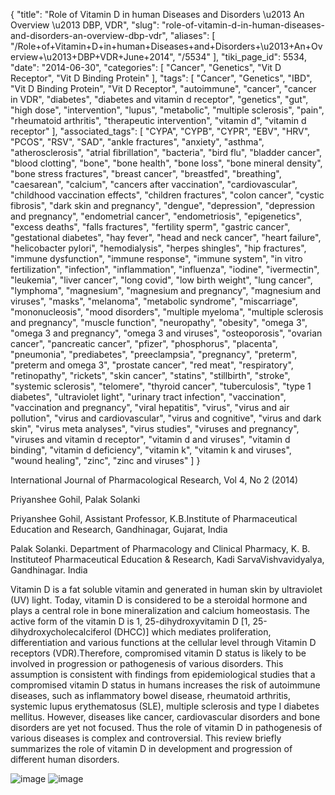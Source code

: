 {
    "title": "Role of Vitamin D in human Diseases and Disorders \u2013 An Overview \u2013 DBP, VDR",
    "slug": "role-of-vitamin-d-in-human-diseases-and-disorders-an-overview-dbp-vdr",
    "aliases": [
        "/Role+of+Vitamin+D+in+human+Diseases+and+Disorders+\u2013+An+Overview+\u2013+DBP+VDR+June+2014",
        "/5534"
    ],
    "tiki_page_id": 5534,
    "date": "2014-06-30",
    "categories": [
        "Cancer",
        "Genetics",
        "Vit D Receptor",
        "Vit D Binding Protein"
    ],
    "tags": [
        "Cancer",
        "Genetics",
        "IBD",
        "Vit D Binding Protein",
        "Vit D Receptor",
        "autoimmune",
        "cancer",
        "cancer in VDR",
        "diabetes",
        "diabetes and vitamin d receptor",
        "genetics",
        "gut",
        "high dose",
        "intervention",
        "lupus",
        "metabolic",
        "multiple sclerosis",
        "pain",
        "rheumatoid arthritis",
        "therapeutic intervention",
        "vitamin d",
        "vitamin d receptor"
    ],
    "associated_tags": [
        "CYPA",
        "CYPB",
        "CYPR",
        "EBV",
        "HRV",
        "PCOS",
        "RSV",
        "SAD",
        "ankle fractures",
        "anxiety",
        "asthma",
        "atherosclerosis",
        "atrial fibrillation",
        "bacteria",
        "bird flu",
        "bladder cancer",
        "blood clotting",
        "bone",
        "bone health",
        "bone loss",
        "bone mineral density",
        "bone stress fractures",
        "breast cancer",
        "breastfed",
        "breathing",
        "caesarean",
        "calcium",
        "cancers after vaccination",
        "cardiovascular",
        "childhood vaccination effects",
        "children fractures",
        "colon cancer",
        "cystic fibrosis",
        "dark skin and pregnancy",
        "dengue",
        "depression",
        "depression and pregnancy",
        "endometrial cancer",
        "endometriosis",
        "epigenetics",
        "excess deaths",
        "falls fractures",
        "fertility sperm",
        "gastric cancer",
        "gestational diabetes",
        "hay fever",
        "head and neck cancer",
        "heart failure",
        "helicobacter pylori",
        "hemodialysis",
        "herpes shingles",
        "hip fractures",
        "immune dysfunction",
        "immune response",
        "immune system",
        "in vitro fertilization",
        "infection",
        "inflammation",
        "influenza",
        "iodine",
        "ivermectin",
        "leukemia",
        "liver cancer",
        "long covid",
        "low birth weight",
        "lung cancer",
        "lymphoma",
        "magnesium",
        "magnesium and pregnancy",
        "magnesium and viruses",
        "masks",
        "melanoma",
        "metabolic syndrome",
        "miscarriage",
        "mononucleosis",
        "mood disorders",
        "multiple myeloma",
        "multiple sclerosis and pregnancy",
        "muscle function",
        "neuropathy",
        "obesity",
        "omega 3",
        "omega 3 and pregnancy",
        "omega 3 and viruses",
        "osteoporosis",
        "ovarian cancer",
        "pancreatic cancer",
        "pfizer",
        "phosphorus",
        "placenta",
        "pneumonia",
        "prediabetes",
        "preeclampsia",
        "pregnancy",
        "preterm",
        "preterm and omega 3",
        "prostate cancer",
        "red meat",
        "respiratory",
        "retinopathy",
        "rickets",
        "skin cancer",
        "statins",
        "stillbirth",
        "stroke",
        "systemic sclerosis",
        "telomere",
        "thyroid cancer",
        "tuberculosis",
        "type 1 diabetes",
        "ultraviolet light",
        "urinary tract infection",
        "vaccination",
        "vaccination and pregnancy",
        "viral hepatitis",
        "virus",
        "virus and air pollution",
        "virus and cardiovascular",
        "virus and cognitive",
        "virus and dark skin",
        "virus meta analyses",
        "virus studies",
        "viruses and pregnancy",
        "viruses and vitamin d receptor",
        "vitamin d and viruses",
        "vitamin d binding",
        "vitamin d deficiency",
        "vitamin k",
        "vitamin k and viruses",
        "wound healing",
        "zinc",
        "zinc and viruses"
    ]
}


International Journal of Pharmacological Research, Vol 4, No 2 (2014)

Priyanshee Gohil, Palak Solanki

Priyanshee Gohil, Assistant Professor, K.B.Institute of Pharmaceutical Education and Research, Gandhinagar, Gujarat, India

Palak Solanki. Department of Pharmacology and Clinical Pharmacy, K. B. Instituteof Pharmaceutical Education & Research, Kadi SarvaVishvavidyalya, Gandhinagar.	 India

Vitamin D is a fat soluble vitamin and generated in human skin by ultraviolet (UV) light. Today, vitamin D is considered to be a steroidal hormone and plays a central role in bone mineralization and calcium homeostasis. The active form of the vitamin D is 1, 25-dihydroxyvitamin D <span>[1, 25-dihydroxycholecalciferol (DHCC)]</span> which mediates proliferation, differentiation and various functions at the cellular level through Vitamin D receptors (VDR).Therefore, compromised vitamin D status is likely to be involved in progression or pathogenesis of various disorders. This assumption is consistent with findings from epidemiological studies that a compromised vitamin D status in humans increases the risk of autoimmune diseases, such as inflammatory bowel disease, rheumatoid arthritis, systemic lupus erythematosus (SLE), multiple sclerosis and type I diabetes mellitus. However, diseases like cancer, cardiovascular disorders and bone disorders are yet not focused. Thus the role of vitamin D in pathogenesis of various diseases is complex and controversial. This review briefly summarizes the role of vitamin D in development and progression of different human disorders.

<img src="https://d378j1rmrlek7x.cloudfront.net/attachments/jpeg/f3-vdr.jpg" alt="image">
<img src="https://d378j1rmrlek7x.cloudfront.net/attachments/jpeg/ijpr-f5.jpg" alt="image">